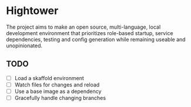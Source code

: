 # Hightower

The project aims to make an open source, multi-language, local development environment that prioritizes role-based startup, service dependencies, testing and config generation while remaining useable and unopinionated.

## TODO

- [ ] Load a skaffold environment
- [ ] Watch files for changes and reload
- [ ] Use a base image as a dependency
- [ ] Gracefully handle changing branches
